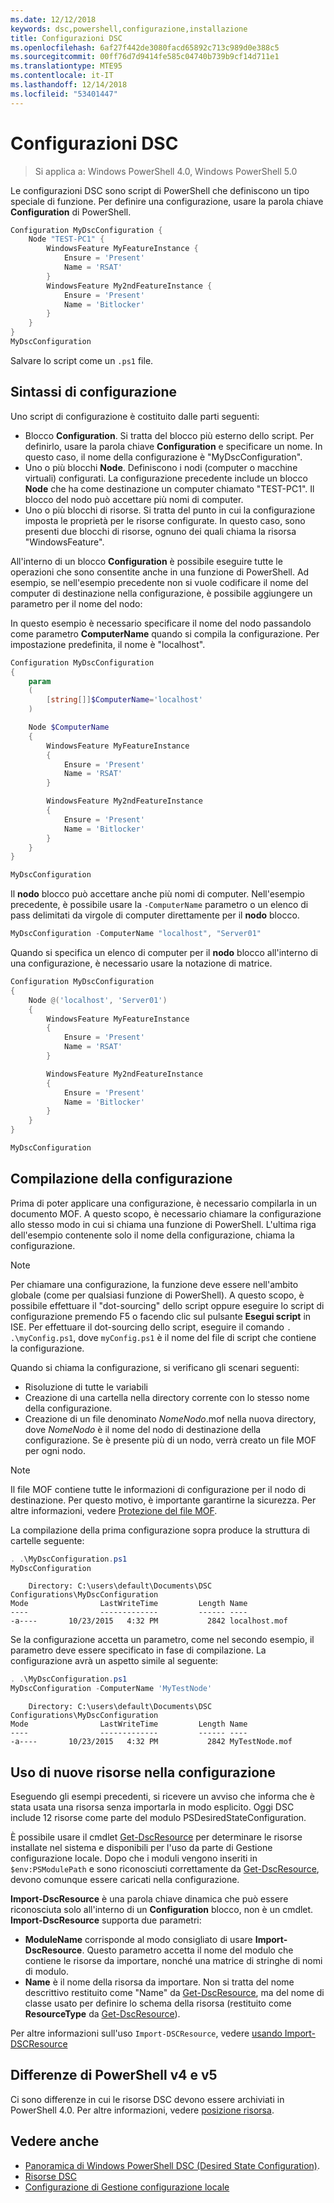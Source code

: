 ```yaml
---
ms.date: 12/12/2018
keywords: dsc,powershell,configurazione,installazione
title: Configurazioni DSC
ms.openlocfilehash: 6af27f442de3080facd65892c713c989d0e388c5
ms.sourcegitcommit: 00ff76d7d9414fe585c04740b739b9cf14d711e1
ms.translationtype: MTE95
ms.contentlocale: it-IT
ms.lasthandoff: 12/14/2018
ms.locfileid: "53401447"
---
```

# <a name="dsc-configurations"></a>Configurazioni DSC

> Si applica a: Windows PowerShell 4.0, Windows PowerShell 5.0

Le configurazioni DSC sono script di PowerShell che definiscono un tipo speciale di funzione.
Per definire una configurazione, usare la parola chiave **Configuration** di PowerShell.

```powershell
Configuration MyDscConfiguration {
    Node "TEST-PC1" {
        WindowsFeature MyFeatureInstance {
            Ensure = 'Present'
            Name = 'RSAT'
        }
        WindowsFeature My2ndFeatureInstance {
            Ensure = 'Present'
            Name = 'Bitlocker'
        }
    }
}
MyDscConfiguration
```

Salvare lo script come un `.ps1` file.

## <a name="configuration-syntax"></a>Sintassi di configurazione

Uno script di configurazione è costituito dalle parti seguenti:

- Blocco **Configuration**. Si tratta del blocco più esterno dello script. Per definirlo, usare la parola chiave **Configuration** e specificare un nome. In questo caso, il nome della configurazione è "MyDscConfiguration".
- Uno o più blocchi **Node**. Definiscono i nodi (computer o macchine virtuali) configurati. La configurazione precedente include un blocco **Node** che ha come destinazione un computer chiamato "TEST-PC1". Il blocco del nodo può accettare più nomi di computer.
- Uno o più blocchi di risorse. Si tratta del punto in cui la configurazione imposta le proprietà per le risorse configurate. In questo caso, sono presenti due blocchi di risorse, ognuno dei quali chiama la risorsa "WindowsFeature".

All'interno di un blocco **Configuration** è possibile eseguire tutte le operazioni che sono consentite anche in una funzione di PowerShell. Ad esempio, se nell'esempio precedente non si vuole codificare il nome del computer di destinazione nella configurazione, è possibile aggiungere un parametro per il nome del nodo:

In questo esempio è necessario specificare il nome del nodo passandolo come parametro **ComputerName** quando si compila la configurazione. Per impostazione predefinita, il nome è "localhost".

```powershell
Configuration MyDscConfiguration
{
    param
    (
        [string[]]$ComputerName='localhost'
    )

    Node $ComputerName
    {
        WindowsFeature MyFeatureInstance
        {
            Ensure = 'Present'
            Name = 'RSAT'
        }

        WindowsFeature My2ndFeatureInstance
        {
            Ensure = 'Present'
            Name = 'Bitlocker'
        }
    }
}

MyDscConfiguration
```

Il **nodo** blocco può accettare anche più nomi di computer. Nell'esempio precedente, è possibile usare la `-ComputerName` parametro o un elenco di pass delimitati da virgole di computer direttamente per il **nodo** blocco.

```powershell
MyDscConfiguration -ComputerName "localhost", "Server01"
```

Quando si specifica un elenco di computer per il **nodo** blocco all'interno di una configurazione, è necessario usare la notazione di matrice.

```powershell
Configuration MyDscConfiguration
{
    Node @('localhost', 'Server01')
    {
        WindowsFeature MyFeatureInstance
        {
            Ensure = 'Present'
            Name = 'RSAT'
        }

        WindowsFeature My2ndFeatureInstance
        {
            Ensure = 'Present'
            Name = 'Bitlocker'
        }
    }
}

MyDscConfiguration
```

## <a name="compiling-the-configuration"></a>Compilazione della configurazione

Prima di poter applicare una configurazione, è necessario compilarla in un documento MOF.
A questo scopo, è necessario chiamare la configurazione allo stesso modo in cui si chiama una funzione di PowerShell.
L'ultima riga dell'esempio contenente solo il nome della configurazione, chiama la configurazione.

> [!NOTE]
> Per chiamare una configurazione, la funzione deve essere nell'ambito globale (come per qualsiasi funzione di PowerShell).
> A questo scopo, è possibile effettuare il "dot-sourcing" dello script oppure eseguire lo script di configurazione premendo F5 o facendo clic sul pulsante **Esegui script** in ISE.
> Per effettuare il dot-sourcing dello script, eseguire il comando `. .\myConfig.ps1`, dove `myConfig.ps1` è il nome del file di script che contiene la configurazione.

Quando si chiama la configurazione, si verificano gli scenari seguenti:

- Risoluzione di tutte le variabili
- Creazione di una cartella nella directory corrente con lo stesso nome della configurazione.
- Creazione di un file denominato _NomeNodo_.mof nella nuova directory, dove _NomeNodo_ è il nome del nodo di destinazione della configurazione.
  Se è presente più di un nodo, verrà creato un file MOF per ogni nodo.

> [!NOTE]
> Il file MOF contiene tutte le informazioni di configurazione per il nodo di destinazione. Per questo motivo, è importante garantirne la sicurezza.
> Per altre informazioni, vedere [Protezione del file MOF](../pull-server/secureMOF.md).

La compilazione della prima configurazione sopra produce la struttura di cartelle seguente:

```powershell
. .\MyDscConfiguration.ps1
MyDscConfiguration
```

```
    Directory: C:\users\default\Documents\DSC Configurations\MyDscConfiguration
Mode                LastWriteTime         Length Name
----                -------------         ------ ----
-a----       10/23/2015   4:32 PM           2842 localhost.mof
```

Se la configurazione accetta un parametro, come nel secondo esempio, il parametro deve essere specificato in fase di compilazione. La configurazione avrà un aspetto simile al seguente:

```powershell
. .\MyDscConfiguration.ps1
MyDscConfiguration -ComputerName 'MyTestNode'
```

```
    Directory: C:\users\default\Documents\DSC Configurations\MyDscConfiguration
Mode                LastWriteTime         Length Name
----                -------------         ------ ----
-a----       10/23/2015   4:32 PM           2842 MyTestNode.mof
```

## <a name="using-new-resources-in-your-configuration"></a>Uso di nuove risorse nella configurazione

Eseguendo gli esempi precedenti, si ricevere un avviso che informa che è stata usata una risorsa senza importarla in modo esplicito.
Oggi DSC include 12 risorse come parte del modulo PSDesiredStateConfiguration.

È possibile usare il cmdlet [Get-DscResource](/powershell/module/PSDesiredStateConfiguration/Get-DscResource) per determinare le risorse installate nel sistema e disponibili per l'uso da parte di Gestione configurazione locale.
Dopo che i moduli vengono inseriti in `$env:PSModulePath` e sono riconosciuti correttamente da [Get-DscResource](/powershell/module/PSDesiredStateConfiguration/Get-DscResource), devono comunque essere caricati nella configurazione.

**Import-DscResource** è una parola chiave dinamica che può essere riconosciuta solo all'interno di un **Configuration** blocco, non è un cmdlet.
**Import-DscResource** supporta due parametri:

- **ModuleName** corrisponde al modo consigliato di usare **Import-DscResource**. Questo parametro accetta il nome del modulo che contiene le risorse da importare, nonché una matrice di stringhe di nomi di modulo.
- **Name** è il nome della risorsa da importare. Non si tratta del nome descrittivo restituito come "Name" da [Get-DscResource](/powershell/module/PSDesiredStateConfiguration/Get-DscResource), ma del nome di classe usato per definire lo schema della risorsa (restituito come **ResourceType** da [Get-DscResource](/powershell/module/PSDesiredStateConfiguration/Get-DscResource)).

Per altre informazioni sull'uso `Import-DSCResource`, vedere [usando Import-DSCResource](import-dscresource.md)

## <a name="powershell-v4-and-v5-differences"></a>Differenze di PowerShell v4 e v5

Ci sono differenze in cui le risorse DSC devono essere archiviati in PowerShell 4.0. Per altre informazioni, vedere [posizione risorsa](import-dscresource.md#resource-location).

## <a name="see-also"></a>Vedere anche

- [Panoramica di Windows PowerShell DSC (Desired State Configuration)](../overview/overview.md).
- [Risorse DSC](../resources/resources.md)
- [Configurazione di Gestione configurazione locale](../managing-nodes/metaConfig.md)
